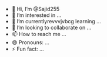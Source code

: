 - 👋 Hi, I’m @Sajid255
- 👀 I’m interested in ...
- 🌱 I’m currentlyrevvvjvbcg learning ...
- 💞️ I’m looking to collaborate on ...
- 📫 How to reach me ...
- 😄 Pronouns: ...
- ⚡ Fun fact: ...

<!---
Sajid255/Sajid255 is a ✨ special ✨ repository because its `README.md` (this file) appears on your GitHub profile.
You can click the Preview link to take a look at your changes.
--->

